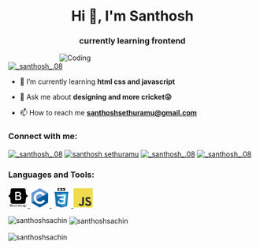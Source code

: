 <h1 align="center">Hi 👋, I'm Santhosh</h1>
<h3 align="center">currently learning frontend</h3>
<image align="right" alt="Coding" width="400" src="68747470733a2f2f6d69726f2e6d656469756d2e636f6d2f6d61782f313336302f302a37513379765349765f7430696f4a2d5a2e676966">

<p align="left"> <a href="https://twitter.com/_santhosh_.08" target="blank"><img src="https://img.shields.io/twitter/follow/_santhosh_.08?logo=twitter&style=for-the-badge" alt="_santhosh_.08" /></a> </p>

- 🌱 I’m currently learning **html css and javascript**

- 💬 Ask me about **designing and more cricket😜**

- 📫 How to reach me **santhoshsethuramu@gmail.com**

<h3 align="left">Connect with me:</h3>
<p align="left">
<a href="https://twitter.com/_santhosh_.08" target="blank"><img align="center" src="https://raw.githubusercontent.com/rahuldkjain/github-profile-readme-generator/master/src/images/icons/Social/twitter.svg" alt="_santhosh_.08" height="30" width="40" /></a>
<a href="https://linkedin.com/in/santhosh sethuramu" target="blank"><img align="center" src="https://raw.githubusercontent.com/rahuldkjain/github-profile-readme-generator/master/src/images/icons/Social/linked-in-alt.svg" alt="santhosh sethuramu" height="30" width="40" /></a>
<a href="https://fb.com/_santhosh_.08" target="blank"><img align="center" src="https://raw.githubusercontent.com/rahuldkjain/github-profile-readme-generator/master/src/images/icons/Social/facebook.svg" alt="_santhosh_.08" height="30" width="40" /></a>
<a href="https://instagram.com/_santhosh_.08" target="blank"><img align="center" src="https://raw.githubusercontent.com/rahuldkjain/github-profile-readme-generator/master/src/images/icons/Social/instagram.svg" alt="_santhosh_.08" height="30" width="40" /></a>
</p>

<h3 align="left">Languages and Tools:</h3>
<p align="left"> <a href="https://getbootstrap.com" target="_blank" rel="noreferrer"> <img src="https://raw.githubusercontent.com/devicons/devicon/master/icons/bootstrap/bootstrap-plain-wordmark.svg" alt="bootstrap" width="40" height="40"/> </a> <a href="https://www.cprogramming.com/" target="_blank" rel="noreferrer"> <img src="https://raw.githubusercontent.com/devicons/devicon/master/icons/c/c-original.svg" alt="c" width="40" height="40"/> </a> <a href="https://www.w3schools.com/css/" target="_blank" rel="noreferrer"> <img src="https://raw.githubusercontent.com/devicons/devicon/master/icons/css3/css3-original-wordmark.svg" alt="css3" width="40" height="40"/> </a> <a href="https://developer.mozilla.org/en-US/docs/Web/JavaScript" target="_blank" rel="noreferrer"> <img src="https://raw.githubusercontent.com/devicons/devicon/master/icons/javascript/javascript-original.svg" alt="javascript" width="40" height="40"/> </a> </p>

<p><img align="left" src="https://github-readme-stats.vercel.app/api/top-langs?username=santhoshsachin&show_icons=true&locale=en&layout=compact" alt="santhoshsachin" /></p>

<p>&nbsp;<img align="center" src="https://github-readme-stats.vercel.app/api?username=santhoshsachin&show_icons=true&locale=en" alt="santhoshsachin" /></p>

<p><img align="center" src="https://github-readme-streak-stats.herokuapp.com/?user=santhoshsachin&" alt="santhoshsachin" /></p>


